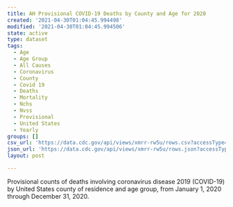 ```yaml
---
title: AH Provisional COVID-19 Deaths by County and Age for 2020
created: '2021-04-30T01:04:45.994498'
modified: '2021-04-30T01:04:45.994506'
state: active
type: dataset
tags:
  - Age
  - Age Group
  - All Causes
  - Coronavirus
  - County
  - Covid 19
  - Deaths
  - Mortality
  - Nchs
  - Nvss
  - Provisional
  - United States
  - Yearly
groups: []
csv_url: 'https://data.cdc.gov/api/views/xmrr-rw5u/rows.csv?accessType=DOWNLOAD'
json_url: 'https://data.cdc.gov/api/views/xmrr-rw5u/rows.json?accessType=DOWNLOAD'
layout: post

---
```

Provisional counts of deaths involving coronavirus disease 2019 (COVID-19) by United States county of residence and age group, from January 1, 2020 through December 31, 2020.
